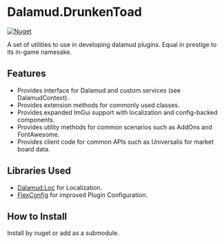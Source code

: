 # Dalamud.DrunkenToad
[![Nuget](https://img.shields.io/nuget/v/Dalamud.DrunkenToad)](https://www.nuget.org/packages/Dalamud.DrunkenToad/)

A set of utilities to use in developing dalamud plugins. Equal in prestige to its in-game namesake.

## Features
- Provides interface for Dalamud and custom services (see DalamudContext).
- Provides extension methods for commonly used classes.
- Provides expanded ImGui support with localization and config-backed components.
- Provides utility methods for common scenarios such as AddOns and FontAwesome.
- Provides client code for common APIs such as Universalis for market board data.

## Libraries Used
- [Dalamud.Loc](https://github.com/kalilistic/Dalamud.Loc) for Localization.
- [FlexConfig](https://github.com/kalilistic/FlexConfig) for improved Plugin Configuration.

## How to Install
Install by nuget or add as a submodule.
